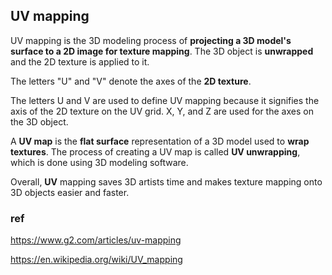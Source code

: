 ## UV mapping

UV mapping is the 3D modeling process of **projecting a 3D model's surface to a 2D image for texture mapping**. 
The 3D object is **unwrapped** and the 2D texture is applied to it. 

The letters "U" and "V" denote the axes of the **2D texture**.

The letters U and V are used to define UV mapping because it signifies the axis of the 2D texture on the UV grid. X, Y, and Z are used for the axes on the 3D object. 

A **UV map** is the **flat surface** representation of a 3D model used to **wrap textures**. The process of creating a UV map is called **UV unwrapping**, which is done using 3D modeling software. 

Overall, **UV** mapping saves 3D artists time and makes texture mapping onto 3D objects easier and faster.

### ref 
https://www.g2.com/articles/uv-mapping

https://en.wikipedia.org/wiki/UV_mapping
